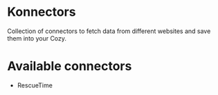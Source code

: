# Konnectors

Collection of connectors to fetch data from different websites and save them
into your Cozy.

# Available connectors

* RescueTime
